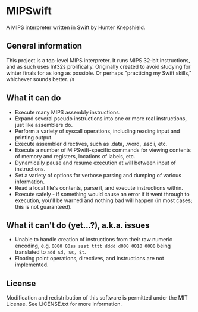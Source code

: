 # MIPSwift
A MIPS interpreter written in Swift by Hunter Knepshield.

## General information
This project is a top-level MIPS interpreter. It runs MIPS 32-bit instructions, and as such uses Int32s prolifically. Originally created to avoid studying for winter finals for as long as possible. Or perhaps "practicing my Swift skills," whichever sounds better. /s

## What it can do
- Execute many MIPS assembly instructions.
- Expand several pseudo instructions into one or more real instructions, just like assemblers do.
- Perform a variety of syscall operations, including reading input and printing output.
- Execute assembler directives, such as .data, .word, .ascii, etc.
- Execute a number of MIPSwift-specific commands for viewing contents of memory and registers, locations of labels, etc.
- Dynamically pause and resume execution at will between input of instructions.
- Set a variety of options for verbose parsing and dumping of various information.
- Read a local file's contents, parse it, and execute instructions within.
- Execute safely - if something would cause an error if it went through to execution, you'll be warned and nothing bad will happen (in most cases; this is not guaranteed).

## What it can't do (yet...?), a.k.a. issues
- Unable to handle creation of instructions from their raw numeric encoding, e.g. `0000 00ss ssst tttt dddd d000 0010 0000` being translated to `add $d, $s, $t`.
- Floating point operations, directives, and instructions are not implemented.

## License
Modification and redistribution of this software is permitted under the MIT License. See LICENSE.txt for more information.
